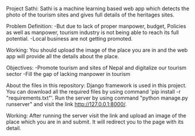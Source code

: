 Project Sathi:
Sathi is a machine learning based web app which detects the photo of the tourism sites and gives full details of the heritages sites.

Problem Definition:
-But due to lack of proper manpower, budget, Policies as well as manpower, tourism industry is not being able to reach its full potential. 
-Local business are not getting promoted.

Working:
You should upload the image of the place you are in and the web app will provide all the details about the place.

Objectives:
-Promote tourism and sites of Nepal and digitalize our tourism sector
-Fill the gap of lacking manpower in tourism

About the files in this repository:
Django framework is used in this project. You can download all the required files by using command 'pip install -r "requirements.txt"'. Run the server by using command "python manage.py runserver" and visit the link http://127.0.0.1:8000/.

Working:
After running the server visit the link and upload an image of the place which you are in and submit. It will redirect you to the page with its detail.

